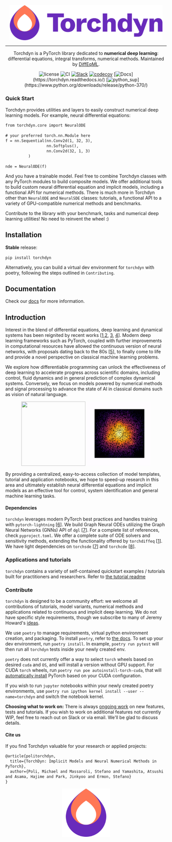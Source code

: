 <p align="center">
<img src="https://github.com/DiffEqML/diffeqml-media/blob/main/images/torchdyn_full_v2.png" width="477">
</p>

<div align="center">

---

Torchdyn is a PyTorch library dedicated to **numerical deep learning**: differential equations, integral transforms, numerical methods. Maintained by [DiffEqML](https://github.com/DiffEqML).

![license](https://img.shields.io/badge/license-Apache%202.0-blue.svg?)
![CI](https://github.com/DiffEqML/torchdyn/actions/workflows/os-coverage.yml/badge.svg)
[![Slack](https://img.shields.io/badge/slack-chat-blue.svg?logo=slack)](https://join.slack.com/t/diffeqml/shared_invite/zt-trwgahq8-zgDqFmwS2gHYX6hsRvwDvg)
[![codecov](https://codecov.io/gh/DiffEqML/torchdyn/branch/master/graph/badge.svg)](https://codecov.io/gh/DiffEqML/torchdyn)
[![Docs](https://img.shields.io/badge/docs-passing-green.svg?)](https://torchdyn.readthedocs.io/)
[![python_sup](https://img.shields.io/badge/python-3.8+-black.svg?)](https://www.python.org/downloads/release/python-370/)

</div>

### Quick Start

Torchdyn provides utilities and layers to easily construct numerical deep learning models. For example, neural differential equations:

```
from torchdyn.core import NeuralODE

# your preferred torch.nn.Module here 
f = nn.Sequential(nn.Conv2d(1, 32, 3),
                  nn.Softplus(),
                  nn.Conv2d(32, 1, 3)
          )

nde = NeuralODE(f)
```

And you have a trainable model. Feel free to combine Torchdyn classes with any PyTorch modules to build composite models. We offer additional tools to build custom neural differential equation and implicit models, including a functional API for numerical methods. There is much more in Torchdyn other than `NeuralODE` and `NeuralSDE` classes: tutorials, a functional API to a variety of GPU-compatible numerical methods and benchmarks.

Contribute to the library with your benchmark, tasks and numerical deep learning utilities! No need to reinvent the wheel :)

## Installation

**Stable** release:

`pip install torchdyn`

Alternatively, you can build a virtual dev environment for `torchdyn` with poetry, following the steps outlined in `Contributing`.

## Documentation

Check our [docs](https://torchdyn.readthedocs.io/) for more information.

## Introduction

Interest in the blend of differential equations, deep learning and dynamical systems has been reignited by recent works [[1](https://arxiv.org/abs/1806.07366),[2](https://arxiv.org/abs/2001.04385), [3](https://arxiv.org/abs/2002.08071), [4](https://arxiv.org/abs/1909.01377)]. Modern deep learning frameworks such as PyTorch, coupled with further improvements in computational resources have allowed the continuous version of neural networks, with proposals dating back to the 80s [[5](https://ieeexplore.ieee.org/abstract/document/6814892)], to finally come to life and provide a novel perspective on classical machine learning problems.

We explore how differentiable programming can unlock the effectiveness of deep learning to accelerate progress across scientific domains, including control, fluid dynamics and in general prediction of complex dynamical systems. Conversely, we focus on models powered by numerical methods and signal processing to advance the state of AI in classical domains such as vision of natural language.

<p align="center">
<img src="https://github.com/DiffEqML/diffeqml-media/blob/main/animations/GalNODE.gif" width="200" height="200">
<img src="https://github.com/DiffEqML/diffeqml-media/blob/main/animations/cnf_diffeq.gif" width="200" height="200">
</p>

By providing a centralized, easy-to-access collection of model templates, tutorial and application notebooks, we hope to speed-up research in this area and ultimately establish neural differential equations and implicit models as an effective tool for control, system identification and general machine learning tasks.

#### Dependencies

`torchdyn` leverages modern PyTorch best practices and handles training with `pytorch-lightning` [[6](https://github.com/PyTorchLightning/pytorch-lightning)]. We build Graph Neural ODEs utilizing the Graph Neural Networks (GNNs) API of `dgl` [[7](https://www.dgl.ai/)]. For a complete list of references, check `pyproject.toml`. We offer a complete suite of ODE solvers and sensitivity methods, extending the functionality offered by `torchdiffeq` [[1](https://arxiv.org/abs/1806.07366)]. We have light dependencies on `torchsde` [[7](https://arxiv.org/abs/2001.01328)] and `torchcde` [[8](https://arxiv.org/abs/2005.08926)].

### Applications and tutorials

`torchdyn` contains a variety of self-contained quickstart examples / tutorials built for practitioners and researchers. Refer to [the tutorial readme](tutorials/README.md)

### Contribute

 `torchdyn` is designed to be a community effort: we welcome all contributions of tutorials, model variants, numerical methods and applications related to continuous and implicit deep learning. We do not have specific style requirements, though we subscribe to many of Jeremy Howard's [ideas](https://docs.fast.ai/dev/style.html).

We use `poetry` to manage requirements, virtual python environment creation, and packaging. To install `poetry`, refer to [the docs](https://python-poetry.org/docs/).
To set up your dev environment, run `poetry install`. In example, `poetry run pytest` will then run all `torchdyn` tests inside your newly created env.

`poetry` does not currently offer a way to select `torch` wheels based on desired `cuda` and `OS`, and will install a version without GPU support. For CUDA `torch` wheels,
run `poetry run poe autoinstall-torch-cuda`, that will [automatically install](https://github.com/pmeier/light-the-torch) PyTorch based on your CUDA configuration.

If you wish to run `jupyter` notebooks within your newly created poetry environments, use `poetry run ipython kernel install --user --name=torchdyn` and switch the notebook kernel.

**Choosing what to work on:** There is always [ongoing work](https://github.com/DiffEqML/torchdyn/issues) on new features, tests and tutorials. If you wish to work on additional features not currently WIP, feel free to reach out on Slack or via email. We'll be glad to discuss details.

#### Cite us

If you find Torchdyn valuable for your research or applied projects:

```
@article{politorchdyn,
  title={TorchDyn: Implicit Models and Neural Numerical Methods in PyTorch},
  author={Poli, Michael and Massaroli, Stefano and Yamashita, Atsushi and Asama, Hajime and Park, Jinkyoo and Ermon, Stefano}
}
```

<p align="center">
<img src="https://github.com/DiffEqML/diffeqml-media/blob/main/images/torchdyn_v2.png" width="150">
</p>
<div align="center">
